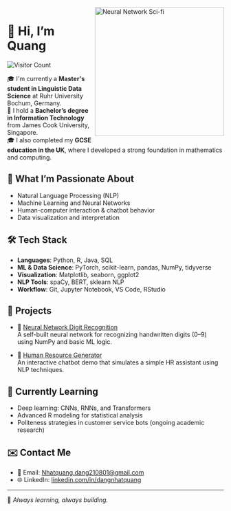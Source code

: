 <img align="right" alt="Neural Network Sci-fi" width="300" src="https://media.giphy.com/media/2IudUHdI075HL02Pkk/giphy.gif">

# 👋 Hi, I’m Quang
![Visitor Count](https://komarev.com/ghpvc/?username=DangNhatQuang210801&label=Profile+views&color=0e75b6&style=flat)

🎓 I'm currently a **Master's student in Linguistic Data Science** at Ruhr University Bochum, Germany.  
📘 I hold a **Bachelor’s degree in Information Technology** from James Cook University, Singapore.  
🎓 I also completed my **GCSE education in the UK**, where I developed a strong foundation in mathematics and computing.

## 🧠 What I’m Passionate About
- Natural Language Processing (NLP)
- Machine Learning and Neural Networks
- Human-computer interaction & chatbot behavior
- Data visualization and interpretation

## 🛠 Tech Stack
- **Languages**: Python, R, Java, SQL
- **ML & Data Science**: PyTorch, scikit-learn, pandas, NumPy, tidyverse
- **Visualization**: Matplotlib, seaborn, ggplot2
- **NLP Tools**: spaCy, BERT, sklearn NLP
- **Workflow**: Git, Jupyter Notebook, VS Code, RStudio

## 🚀 Projects
- 🧮 [Neural Network Digit Recognition](https://github.com/DangNhatQuang210801/Neural-Network)  
  A self-built neural network for recognizing handwritten digits (0–9) using NumPy and basic ML logic.

- 💬 [Human Resource Generator](https://github.com/DangNhatQuang210801/Human-Resource-Generator)  
  An interactive chatbot demo that simulates a simple HR assistant using NLP techniques.

## 📌 Currently Learning
- Deep learning: CNNs, RNNs, and Transformers
- Advanced R modeling for statistical analysis
- Politeness strategies in customer service bots (ongoing academic research)

## ✉️ Contact Me
- 📧 Email: Nhatquang.dang210801@gmail.com
- 🌐 LinkedIn: [linkedin.com/in/dangnhatquang](https://linkedin.com/in/dangnhatquang)

---

🧭 *Always learning, always building.*
